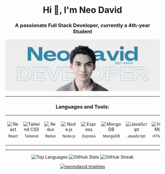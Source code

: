 <h1 align="center">Hi 👋, I'm Neo David</h1>
<h3 align="center">A passionate Full Stack Developer, currently a 4th-year Student</h3>

<p align="center">
  <img src="https://github.com/neomdavid/neomdavid/blob/main/GitHubHeader.png" alt="neomdavid" />
</p>

---


<table align="center">
  <tr>
    <h3 align="center">Languages and Tools:</h3>
  <tr/>
  <tr>
    <td align="center"><img width="50" src="https://techstack-generator.vercel.app/react-icon.svg" alt="React" title="React"/><br/><sub>React</sub></td>
    <td align="center"><img width="50" src="https://raw.githubusercontent.com/marwin1991/profile-technology-icons/refs/heads/main/icons/tailwind_css.png" alt="Tailwind CSS" title="Tailwind CSS"/><br/><sub>Tailwind</sub></td>
    <td align="center"><img width="50" src="https://raw.githubusercontent.com/marwin1991/profile-technology-icons/refs/heads/main/icons/redux.png" alt="Redux" title="Redux"/><br/><sub>Redux</sub></td>
    <td align="center"><img width="50" src="https://raw.githubusercontent.com/marwin1991/profile-technology-icons/refs/heads/main/icons/node_js.png" alt="Node.js" title="Node.js"/><br/><sub>Node.js</sub></td>
    <td align="center"><img width="50" src="https://raw.githubusercontent.com/marwin1991/profile-technology-icons/refs/heads/main/icons/express.png" alt="Express" title="Express"/><br/><sub>Express</sub></td>
    <td align="center"><img width="50" src="https://raw.githubusercontent.com/marwin1991/profile-technology-icons/refs/heads/main/icons/mongodb.png" alt="MongoDB" title="MongoDB"/><br/><sub>MongoDB</sub></td>
    <td align="center"><img width="50" src="https://techstack-generator.vercel.app/js-icon.svg" alt="JavaScript" title="JavaScript"/><br/><sub>JavaScript</sub></td>
    <td align="center"><img width="50" src="https://raw.githubusercontent.com/marwin1991/profile-technology-icons/refs/heads/main/icons/html.png" alt="HTML" title="HTML"/><br/><sub>HTML</sub></td>
    <td align="center"><img width="50" src="https://raw.githubusercontent.com/marwin1991/profile-technology-icons/refs/heads/main/icons/css.png" alt="CSS" title="CSS"/><br/><sub>CSS</sub></td>
    <td align="center"><img width="50" src="https://techstack-generator.vercel.app/github-icon.svg" alt="Git" title="Git"/><br/><sub>Git</sub></td>
    <td align="center"><img width="50" src="https://raw.githubusercontent.com/marwin1991/profile-technology-icons/refs/heads/main/icons/react.png" alt="React Native" title="React Native"/><br/><sub>React Native</sub></td>
  </tr>
</table>


---
<p align="center">
  <img height="160" src="https://github-readme-stats.vercel.app/api/top-langs?username=neomdavid&show_icons=true&locale=en&layout=compact&theme=transparent" alt="Top Languages" />
  <img height="160" src="https://github-readme-stats.vercel.app/api?username=neomdavid&show_icons=true&locale=en&theme=transparent" alt="GitHub Stats" />
  <img height="160" src="https://github-readme-streak-stats.herokuapp.com/?user=neomdavid&theme=transparent" alt="GitHub Streak" />
</p>

<p align="center">
  <a href="https://github.com/ryo-ma/github-profile-trophy">
    <img src="https://github-profile-trophy.vercel.app/?username=neomdavid&theme=juicyfresh" alt="neomdavid trophies" />
  </a>
</p>
